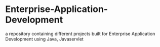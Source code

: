 # Enterprise-Application-Development
a repository containing different projects built for Enterprise Application Development using Java, Javaservlet
